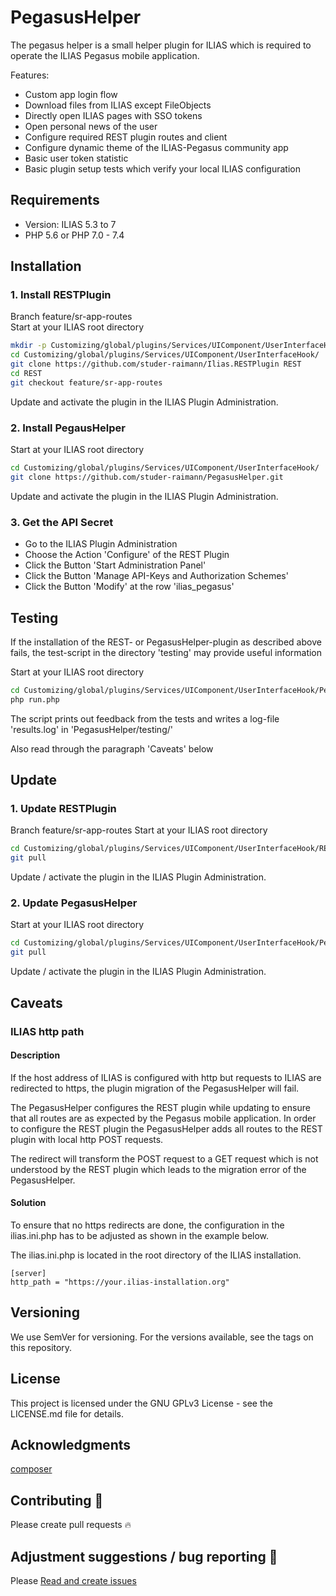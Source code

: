 # PegasusHelper
The pegasus helper is a small helper plugin for ILIAS which is required to
operate the ILIAS Pegasus mobile application.

Features:
- Custom app login flow
- Download files from ILIAS except FileObjects
- Directly open ILIAS pages with SSO tokens
- Open personal news of the user
- Configure required REST plugin routes and client
- Configure dynamic theme of the ILIAS-Pegasus community app
- Basic user token statistic
- Basic plugin setup tests which verify your local ILIAS configuration



## Requirements
* Version: ILIAS 5.3 to 7
* PHP 5.6 or PHP 7.0 - 7.4

## Installation

### 1. Install RESTPlugin
Branch feature/sr-app-routes  
Start at your ILIAS root directory 
```bash
mkdir -p Customizing/global/plugins/Services/UIComponent/UserInterfaceHook/  
cd Customizing/global/plugins/Services/UIComponent/UserInterfaceHook/  
git clone https://github.com/studer-raimann/Ilias.RESTPlugin REST
cd REST
git checkout feature/sr-app-routes
```  
Update and activate the plugin in the ILIAS Plugin Administration.

### 2. Install PegausHelper
Start at your ILIAS root directory 
```bash
cd Customizing/global/plugins/Services/UIComponent/UserInterfaceHook/  
git clone https://github.com/studer-raimann/PegasusHelper.git  
```
Update and activate the plugin in the ILIAS Plugin Administration.

### 3. Get the API Secret  
- Go to the ILIAS Plugin Administration  
- Choose the Action 'Configure' of the REST Plugin  
- Click the Button 'Start Administration Panel'  
- Click the Button 'Manage API-Keys and Authorization Schemes'  
- Click the Button 'Modify' at the row 'ilias_pegasus'  

## Testing
If the installation of the REST- or PegasusHelper-plugin as described above fails, the test-script in the directory 'testing' may provide useful information

Start at your ILIAS root directory
```bash
cd Customizing/global/plugins/Services/UIComponent/UserInterfaceHook/PegasusHelper/testing/
php run.php
```
The script prints out feedback from the tests and writes a log-file 'results.log' in 'PegasusHelper/testing/'

Also read through the paragraph 'Caveats' below

## Update

### 1. Update RESTPlugin
Branch feature/sr-app-routes
Start at your ILIAS root directory

```bash
cd Customizing/global/plugins/Services/UIComponent/UserInterfaceHook/REST
git pull
```
Update / activate the plugin in the ILIAS Plugin Administration.

### 2. Update PegasusHelper
Start at your ILIAS root directory 

```bash
cd Customizing/global/plugins/Services/UIComponent/UserInterfaceHook/PegasusHelper
git pull
```

Update / activate the plugin in the ILIAS Plugin Administration.

## Caveats
### ILIAS http path

#### Description
If the host address of ILIAS is configured with http but requests to ILIAS are
redirected to https, the plugin migration of the PegasusHelper will fail.

The PegasusHelper configures the REST plugin while updating to ensure that all
routes are as expected by the Pegasus mobile application. In order to configure the REST
plugin the PegasusHelper adds all routes to the REST plugin with local http POST requests.

The redirect will transform the POST request to a GET request which is not understood by
the REST plugin which leads to the migration error of the PegasusHelper.

#### Solution
To ensure that no https redirects are done, the configuration in the ilias.ini.php has to
be adjusted as shown in the example below.

The ilias.ini.php is located in the root directory of the ILIAS installation.
```text
[server]
http_path = "https://your.ilias-installation.org"
```

## Versioning
We use SemVer for versioning. For the versions available, see the tags on this repository.

## License
This project is licensed under the GNU GPLv3 License - see the LICENSE.md file for details.

## Acknowledgments
[composer](https://getcomposer.org/)

## Contributing :purple_heart:
Please create pull requests :fire:

## Adjustment suggestions / bug reporting :feet:
Please [Read and create issues](https://github.com/fluxapps/PegasusHelper/issues)
